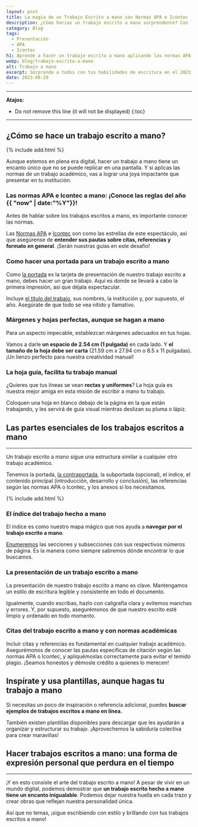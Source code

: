 ```yaml
---
layout: post
title: La magia de un Trabajo Escrito a mano con Normas APA e Icontec
description: ¿Cómo harías un trabajo escrito a mano sorprendente? Con las normas APA/Icontec, crea una presentación impactante.¡Entra y deslumbra con tus letras únicas!
category: Blog
tags:
  - Presentación
  - APA
  - Icontec
h1: Aprende a hacer un trabajo escrito a mano aplicando las normas APA e Icontec
webp: blog/trabajo-escrito-a-mano
alt: Trabajo a mano
excerpt: Sorprende a todos con tus habilidades de escritura en el 2023. En este artículo, aprenderás **los pasos clave para hacer un trabajo escrito a mano increíble** y cumplir con las normas APA e Icontec. ¡Vamos a brillar con nuestros lápices y plumas!
date: 2023-08-20
---
```

----

**Atajos:**

* Do not remove this line (it will not be displayed)
{:toc}

----

## ¿Cómo se hace un trabajo escrito a mano?

{% include add.html %}

Aunque estemos en plena era digital, hacer un trabajo a mano tiene un encanto único que no se puede replicar en una pantalla. Y si aplicas las normas de un trabajo académico, vas a lograr una joya impactante que presentar en tu institución.

### Las normas APA e Icontec a mano: ¡Conoce las reglas del año {{ "now" | date:"%Y"}}!

Antes de hablar sobre los trabajos escritos a mano, es importante conocer las normas.

Las [Normas APA]({{'normas-apa'|relative_url}} "Norma APA") e [Icontec]({{'normas-icontec'|relative_url}} "Norma Icontec") son como las estrellas de este espectáculo, así que asegúrense de **entender sus pautas sobre citas, referencias y formato en general**. ¡Serán nuestras guías en este desafío!

### Como hacer una portada para un trabajo escrito a mano

Como [la portada]({{'portada-trabajo-escrito'|relative_url}} "Portadas del trabajo") es la tarjeta de presentación de nuestro trabajo escrito a mano, debes hacer un gran trabajo. Aquí es donde se llevará a cabo la primera impresión, así que déjala espectacular.

Incluye [el título del trabajo]({{'titulos-trabajo-escrito'|relative_url}} "Título del trabajo"), sus nombres, la institución y, por supuesto, el año. Asegúrate de que todo se vea nítido y llamativo.

### Márgenes y hojas perfectas, aunque se hagan a mano

Para un aspecto impecable, establezcan márgenes adecuados en tus hojas.

Vamos a darle **un espacio de 2.54 cm (1 pulgada)** en cada lado. Y **el tamaño de la hoja debe ser carta** (21.59 cm x 27.94 cm o 8.5 x 11 pulgadas). ¡Un lienzo perfecto para nuestra creatividad manual!

### La hoja guía, facilita tu trabajo manual

¿Quieres que tus líneas se vean **rectas y uniformes**? La hoja guía es nuestra mejor amiga en esta misión de escribir a mano tu trabajo.

Coloquen una hoja en blanco debajo de la página en la que están trabajando, y les servirá de guía visual mientras deslizan su pluma o lápiz.

## Las partes esenciales de los trabajos escritos a mano

-----

Un trabajo escrito a mano sigue una estructura similar a cualquier otro trabajo académico.

Tenemos la portada, [la contraportada]({{'contraportada-trabajo-escrito'|relative_url}}), la subportada (opcional), el índice, el contenido principal (introducción, desarrollo y conclusión), las referencias según las normas APA o Icontec, y los anexos si los necesitamos.

{% include add.html %}

### El índice del trabajo hecho a mano

El índice es como nuestro mapa mágico que nos ayuda a **navegar por el trabajo escrito a mano**.

[Enumeremos]({{'numeracion-trabajo-escrito'|relative_url}}) las secciones y subsecciones con sus respectivos números de página. Es la manera como siempre sabremos dónde encontrar lo que buscamos.

### La presentación de un trabajo escrito a mano

La presentación de nuestro trabajo escrito a mano es clave. Mantengamos un estilo de escritura legible y consistente en todo el documento.

Igualmente, cuando escribas, hazlo con caligrafía clara y evitemos manchas y errores. Y, por supuesto, asegurémonos de que nuestro escrito esté limpio y ordenado en todo momento.

### Citas del trabajo escrito a mano y con normas académicas

Incluir citas y referencias es fundamental en cualquier trabajo académico. Asegurémonos de conocer las pautas específicas de citación según las normas APA o Icontec, y apliquémoslas correctamente para evitar el temido plagio. ¡Seamos honestos y démosle crédito a quienes lo merecen!

## Inspírate y usa plantillas, aunque hagas tu trabajo a mano

Si necesitas un poco de inspiración o referencia adicional, puedes **buscar ejemplos de trabajos escritos a mano en línea.**

También existen plantillas disponibles para descargar que les ayudarán a organizar y estructurar su trabajo. ¡Aprovechemos la sabiduría colectiva para crear maravillas!

## Hacer trabajos escritos a mano: una forma de expresión personal que perdura en el tiempo

-----

¡Y en esto consiste el arte del trabajo escrito a mano! A pesar de vivir en un mundo digital, podemos demostrar que **un trabajo escrito hecho a mano tiene un encanto inigualable**. Podemos dejar nuestra huella en cada trazo y crear obras que reflejan nuestra personalidad única.

Así que no temas, ¡sigue escribiendo con estilo y brillando con tus trabajos escritos a mano!
